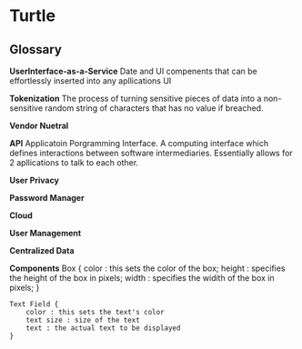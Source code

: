# Turtle

## Glossary

**UserInterface-as-a-Service** Date and UI compenents that can be effortlessly inserted into any apllications UI
  
 **Tokenization** The process of turning sensitive pieces of data into a non-sensitive random string of characters that has no value if breached.
 
 **Vendor Nuetral** 
 
 **API** Applicatoin Porgramming Interface. A computing interface which defines interactions between software intermediaries. Essentially allows for 2 apllications to talk to each other.
 
 **User Privacy**
 
 **Password Manager**
 
 **Cloud**
 
**User Management**

**Centralized Data**

**Components**
    Box {
        color : this sets the color of the box;
        height : specifies the height of the box in pixels;
        width : specifies the widith of the box in pixels;
    }

    Text Field {
        color : this sets the text's color
        text size : size of the text
        text : the actual text to be displayed
    }
